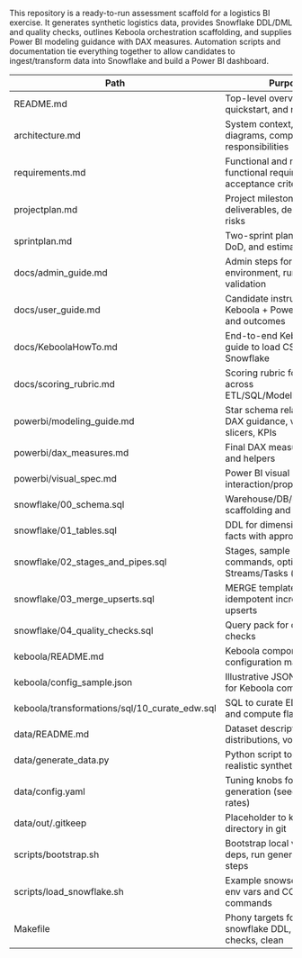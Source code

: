 This repository is a ready-to-run assessment scaffold for a logistics BI exercise. It generates synthetic logistics data, provides Snowflake DDL/DML and quality checks, outlines Keboola orchestration scaffolding, and supplies Power BI modeling guidance with DAX measures. Automation scripts and documentation tie everything together to allow candidates to ingest/transform data into Snowflake and build a Power BI dashboard.

| Path                                      | Purpose |
|-------------------------------------------|---------|
| README.md                                 | Top-level overview, quickstart, and repo usage |
| architecture.md                           | System context, data flow diagrams, component responsibilities |
| requirements.md                           | Functional and non-functional requirements with acceptance criteria |
| projectplan.md                            | Project milestones, deliverables, dependencies, risks |
| sprintplan.md                             | Two-sprint plan with stories, DoD, and estimates |
| docs/admin_guide.md                       | Admin steps for Snowflake, environment, running scripts, validation |
| docs/user_guide.md                        | Candidate instructions for Keboola + Power BI usage and outcomes |
| docs/KeboolaHowTo.md                      | End-to-end Keboola setup guide to load CSVs into Snowflake |
| docs/scoring_rubric.md                    | Scoring rubric for reviewers across ETL/SQL/Modeling/BI/Docs |
| powerbi/modeling_guide.md                 | Star schema relationships, DAX guidance, visuals, slicers, KPIs |
| powerbi/dax_measures.md                   | Final DAX measures for KPIs and helpers |
| powerbi/visual_spec.md                    | Power BI visual layout and interaction/props spec |
| snowflake/00_schema.sql                   | Warehouse/DB/schema/roles scaffolding and file formats |
| snowflake/01_tables.sql                   | DDL for dimensions and facts with appropriate types |
| snowflake/02_stages_and_pipes.sql         | Stages, sample COPY commands, optional Streams/Tasks (commented) |
| snowflake/03_merge_upserts.sql            | MERGE templates for idempotent incremental upserts |
| snowflake/04_quality_checks.sql           | Query pack for data quality checks |
| keboola/README.md                         | Keboola components and configuration mapping guide |
| keboola/config_sample.json                | Illustrative JSON scaffolding for Keboola components |
| keboola/transformations/sql/10_curate_edw.sql | SQL to curate EDW tables and compute flags |
| data/README.md                            | Dataset description, schema, distributions, volumes |
| data/generate_data.py                     | Python script to generate realistic synthetic CSVs |
| data/config.yaml                          | Tuning knobs for data generation (seed, volumes, rates) |
| data/out/.gitkeep                         | Placeholder to keep output directory in git |
| scripts/bootstrap.sh                      | Bootstrap local venv, install deps, run generator, next steps |
| scripts/load_snowflake.sh                 | Example snowsql loader with env vars and COPY commands |
| Makefile                                  | Phony targets for venv, data, snowflake DDL, load, checks, clean |
